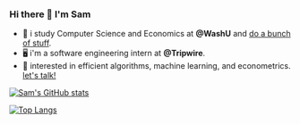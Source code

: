 ### Hi there 👋 I'm Sam

- 💬 i study Computer Science and Economics at **@WashU** and [do a bunch of stuff](http://seojinkim.me/). 
- 🖥 i'm a software engineering intern at **@Tripwire**.
- 🌱 interested in efficient algorithms, machine learning, and econometrics. [let's talk!](https://www.linkedin.com/in/seojin-kim-35080918a/)

[![Sam's GitHub stats](https://github-readme-stats.vercel.app/api?username=SeojinK1m&show_icons=true&theme=calm&count_private=true)](https://github.com/anuraghazra/github-readme-stats)

[![Top Langs](https://github-readme-stats.vercel.app/api/top-langs/?username=SeojinK1m)](https://github.com/anuraghazra/github-readme-stats)

